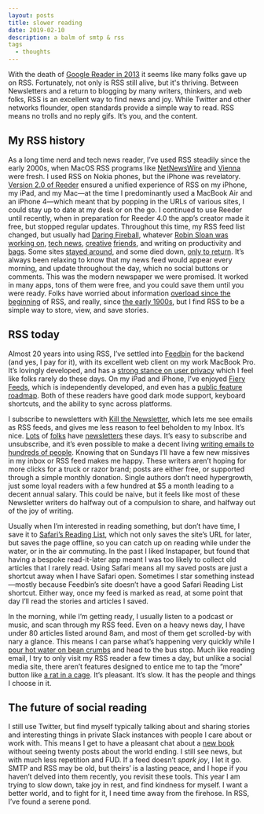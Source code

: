 ```yaml
---
layout: posts
title: slower reading
date: 2019-02-10
description: a balm of smtp & rss
tags
  - thoughts
---
```


With the death of [Google Reader in 2013](https://lifehacker.com/google-reader-is-shutting-down-here-are-the-best-alter-5990456) it seems like many folks gave up on RSS. Fortunately, not only is RSS still alive, but it's thriving. Between Newsletters and a return to blogging by many writers, thinkers, and web folks, RSS is an excellent way to find news and joy. While Twitter and other networks flounder, open standards provide a simple way to read. RSS means no trolls and no reply gifs. It’s you, and the content.

## My RSS history

As a long time nerd and tech news reader, I’ve used RSS steadily since the early 2000s, when MacOS RSS programs like [NetNewsWire](https://nnw.ranchero.com) and [Vienna](https://github.com/ViennaRSS/vienna-rss) were fresh. I used RSS on Nokia phones, but the iPhone was revelatory. [Version 2.0 of Reeder](https://techcrunch.com/2010/11/14/reeder-for-mac/) ensured a unified experience of RSS on my iPhone, my iPad, and my Mac—at the time I predominantly used a MacBook Air and an iPhone 4—which meant that by popping in the URLs of various sites, I could stay up to date at my desk or on the go. I continued to use Reeder until recently, when in preparation for Reeder 4.0 the app’s creator made it free, but stopped regular updates. Throughout this time, my RSS feed list changed, but usually had [Daring Fireball](https://daringfireball.net), whatever [Robin Sloan was working on](https://desert.glass), [tech news](https://www.theverge.com), [creative](https://www.waxy.org) [friends](https://roadrunnertwice.dreamwidth.org/566524.html), and writing on productivity and [bags](https://www.carryology.com). Some sites [stayed around](https://Kottke.org), and some died down, [only to return](https://a.wholelottanothing.org). It’s always been relaxing to know that my news feed would appear every morning, and update throughout the day, which no social buttons or comments. This was the modern newspaper we were promised. It worked in many apps, tons of them were free, and you could save them until you were ready. Folks have worried about information [overload since the beginning](https://www.wired.com/2003/08/aggregators-attack-info-overload/) of RSS, and really, since [the early 1900s](https://en.m.wikipedia.org/wiki/Information_overload), but I find RSS to be a simple way to store, view, and save stories.

## RSS today

Almost 20 years into using RSS, I’ve settled into [Feedbin](https://feedbin.com) for the backend (and yes, I pay for it), with its excellent web client on my work MacBook Pro. It’s lovingly developed, and has a [strong stance on user privacy](https://feedbin.com/blog/2018/09/11/private-by-default/) which I feel like folks rarely do these days. On my iPad and iPhone, I’ve enjoyed [Fiery Feeds](http://cocoacake.net/apps/fiery/), which is independently developed, and even has a [public feature roadmap](http://blog.cocoacake.net/archives/1205). Both of these readers have good dark mode support, keyboard shortcuts, and the ability to sync across platforms.

I subscribe to newsletters with [Kill the Newsletter](https://www.kill-the-newsletter.com), which lets me see emails as RSS feeds, and gives me less reason to feel beholden to my Inbox. It’s nice. [Lots](https://www.shatnerchatner.com) of [folks](https://tinyletter.com/5it) have [newsletters](https://dillandfennel.substack.com) these days. It’s easy to subscribe and unsubscribe, and it’s even possible to make a decent living [writing emails to hundreds of people](https://craigmod.com/essays/newsletters/). Knowing that on Sundays I’ll have a few new missives in my inbox or RSS feed makes me happy. These writers aren’t hoping for more clicks for a truck or razor brand; posts are either free, or supported through a simple monthly donation. Single authors don’t need hypergrowth, just some loyal readers with a few hundred at $5 a month leading to a decent annual salary. This could be naive, but it feels like most of these Newsletter writers do halfway out of a compulsion to share, and halfway out of the joy of writing.

Usually when I’m interested in reading something, but don’t have time, I save it to [Safari’s Reading List](https://support.apple.com/en-us/HT200294), which not only saves the site’s URL for later, but saves the page offline, so you can catch up on reading while under the water, or in the air commuting. In the past I liked Instapaper, but found that having a bespoke read-it-later app meant I was too likely to collect old articles that I rarely read. Using Safari means all my saved posts are just a shortcut away when I have Safari open. Sometimes I star something instead—mostly because Feedbin’s site doesn’t have a good Safari Reading List shortcut. Either way, once my feed is marked as read, at some point that day I’ll read the stories and articles I saved.

In the morning, while I’m getting ready, I usually listen to a podcast or music, and scan through my RSS feed. Even on a heavy news day, I have under 80 articles listed around 8am, and most of them get scrolled-by with nary a glance. This means I can parse what’s happening very quickly while I [pour hot water on bean crumbs](https://crema.co/guides/hario-v60-pour-over) and head to the bus stop. Much like reading email, I try to only visit my RSS reader a few times a day, but unlike a social media site, there aren’t features designed to entice me to tap the “more” button like [a rat in a cage](https://en.m.wikipedia.org/wiki/Brain_stimulation_reward). It’s pleasant. It’s slow. It has the people and things I choose in it.

## The future of social reading

I still use Twitter, but find myself typically talking about and sharing stories and interesting things in private Slack instances with people I care about or work with. This means I get to have a pleasant chat about a [new book](https://www.brookshelley.com/books) without seeing twenty posts about the world ending. I still see news, but with much less repetition and FUD. If a feed doesn’t _spark joy_, I let it go. SMTP and RSS may be old, but theirs’ is a lasting peace, and I hope if you haven’t delved into them recently, you revisit these tools. This year I am trying to slow down, take joy in rest, and find kindness for myself. I want a better world, and to fight for it, I need time away from the firehose. In RSS, I’ve found a serene pond.
